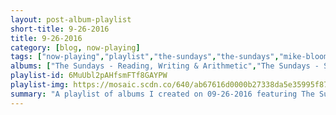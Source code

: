 ```yaml
---
layout: post-album-playlist
short-title: 9-26-2016
title: 9-26-2016
category: [blog, now-playing]
tags: ["now-playing","playlist","the-sundays","the-sundays","mike-bloomfield","wilco","dr.-john","various-artists","various-artists"]
albums: ["The Sundays - Reading, Writing & Arithmetic","The Sundays - Static & Silence","Mike Bloomfield - It's Not Killing Me","Wilco - Schmilco","Dr. John - Swamp Blues","Various Artists - Messenger of the Gods: The Singles Collection","Various Artists - Jack White Acoustic Recordings 1998 - 2016"]
playlist-id: 6MuUbl2pAHfsmFTf8GAYPW
playlist-img: https://mosaic.scdn.co/640/ab67616d0000b27338da5e35995f87970138b663ab67616d0000b2736a261d891c84d94f04fa75d4ab67616d0000b2737455f0529e9a0cc371da902eab67616d0000b2739fccb54ee606cae5f172c5fe
summary: "A playlist of albums I created on 09-26-2016 featuring The Sundays, The Sundays, Mike Bloomfield, Wilco, Dr. John, Various Artists, and Various Artists"
---
```

